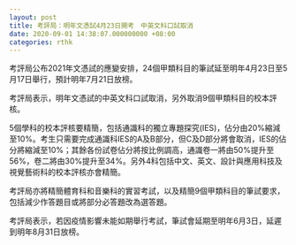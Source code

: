 ```yaml
---
layout: post
title: 考評局：明年文憑試4月23日開考　中英文科口試取消
date: 2020-09-01 14:38:07.000000000 +08:00
categories: rthk
---
```


考評局公布2021年文憑試的應變安排，24個甲類科目的筆試延至明年4月23日至5月17日舉行，預計明年7月21日放榜。

考評局表示，明年文憑試的中英文科口試取消，另外取消9個甲類科目的校本評核。

5個學科的校本評核要精簡，包括通識科的獨立專題探究(IES)，佔分由20%縮減至10%。考生只需要完成通識科IES的A及B部分，但C及D部分將會取消，IES的佔分將縮減至10%；其餘各份試卷佔分將按比例調高，通識卷一將由50%提升至56%，卷二將由30%提升至34%。另外4科包括中文、英文、設計與應用科技及視覺藝術科的校本評核亦會精簡。

考評局亦將精簡體育科和音樂科的實習考試，以及精簡9個甲類科目的筆試要求，包括減少作答題目或將部分必答題改為選答題。

考評局表示，若因疫情影響未能如期舉行考試，筆試會延期至明年6月3日，延遲到明年8月31日放榜。

